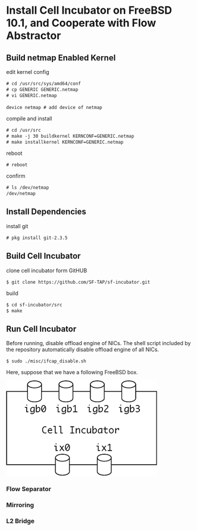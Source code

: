 # Install Cell Incubator on FreeBSD 10.1, and Cooperate with Flow Abstractor

## Build netmap Enabled Kernel

edit kernel config

    # cd /usr/src/sys/amd64/conf
    # cp GENERIC GENERIC.netmap
    # vi GENERIC.netmap
    
    device netmap # add device of netmap

compile and install

    # cd /usr/src
    # make -j 30 buildkernel KERNCONF=GENERIC.netmap
    # make installkernel KERNCONF=GENERIC.netmap

reboot

    # reboot

confirm

    # ls /dev/netmap
    /dev/netmap

## Install Dependencies

install git

    # pkg install git-2.3.5

## Build Cell Incubator

clone cell incubator form GitHUB

    $ git clone https://github.com/SF-TAP/sf-incubator.git

build

    $ cd sf-incubator/src
    $ make

## Run Cell Incubator

Before running, disable offload engine of NICs. The shell script included by the repository automatically disable offload engine of all NICs.

    $ sudo ./misc/ifcap_disable.sh

Here, suppose that we have a following FreeBSD box.

![qb01 qb01](https://raw.githubusercontent.com/SF-TAP/documents/master/pict/qb01.png)

### Flow Separator

### Mirroring

### L2 Bridge
